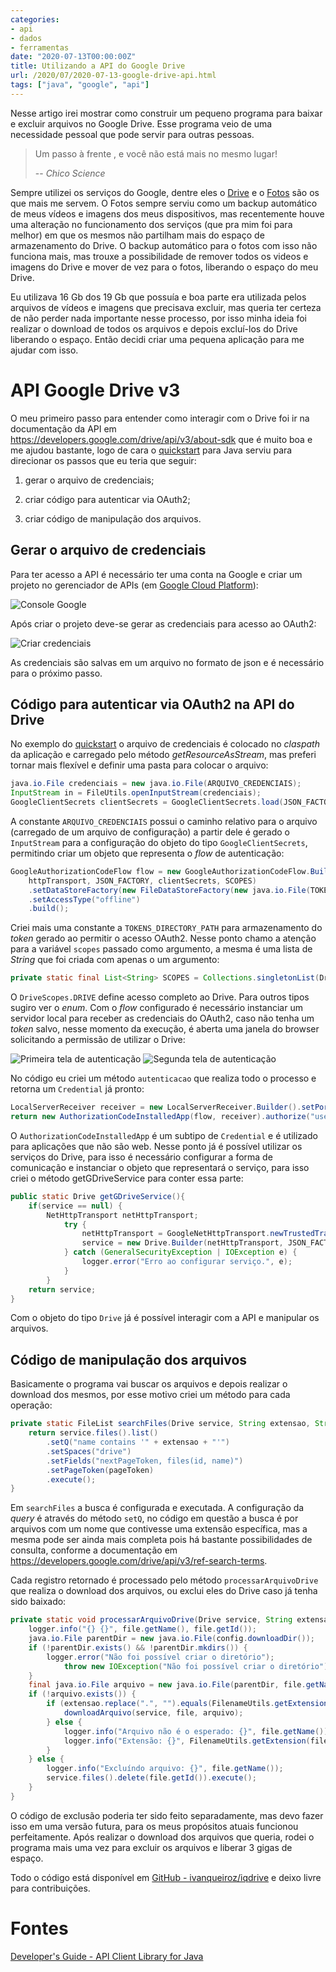 ```yaml
---
categories:
- api
- dados
- ferramentas
date: "2020-07-13T00:00:00Z"
title: Utilizando a API do Google Drive
url: /2020/07/2020-07-13-google-drive-api.html
tags: ["java", "google", "api"]
---
```


Nesse artigo irei mostrar como construir um pequeno programa para baixar e excluir arquivos no Google Drive. Esse programa veio de uma necessidade pessoal que pode servir para outras pessoas.

> Um passo à frente , e você não está mais no mesmo lugar!
> 
> -- *Chico Science*

Sempre utilizei os serviços do Google, dentre eles o [Drive](https://drive.google.com) e o [Fotos](https://photos.google.com) são os que mais me servem. O Fotos sempre serviu como um backup automático de meus vídeos e imagens dos meus dispositivos, mas recentemente houve uma alteração no funcionamento dos serviços (que pra mim foi para melhor) em que os mesmos não partilham mais do espaço de armazenamento do Drive. O backup automático para o fotos com isso não funciona mais, mas trouxe a possibilidade de remover todos os videos e imagens do Drive e mover de vez para o fotos, liberando o espaço do meu Drive.

Eu utilizava 16 Gb dos 19 Gb que possuía e boa parte era utilizada pelos arquivos de vídeos e imagens que precisava excluir, mas queria ter certeza de não perder nada importante nesse processo, por isso minha ideia foi realizar o download de todos os arquivos e depois excluí-los do Drive liberando o espaço. Então decidi criar uma pequena aplicação para me ajudar com isso.

# API Google Drive v3

O meu primeiro passo para entender como interagir com o Drive foi ir na documentação da API em https://developers.google.com/drive/api/v3/about-sdk que  é muito boa e me ajudou bastante, logo de cara o [quickstart](https://developers.google.com/drive/api/v3/quickstart/java) para Java serviu para direcionar os passos que eu teria que seguir:

1. gerar o arquivo de credenciais;

2. criar código para autenticar via OAuth2;

3. criar código de manipulação dos arquivos.

## Gerar o arquivo de credenciais

Para ter acesso a API é necessário ter uma conta na Google e criar um projeto no gerenciador de APIs (em [Google Cloud Platform](https://code.google.com/apis/console/?api=drive)):

<img src="https://raw.githubusercontent.com/ivanqueiroz/ivanqueiroz.github.io/master/images/2020/07/13/01-console-google.png" title="Console Google" alt="Console Google" data-align="center">

Após criar o projeto deve-se gerar as credenciais para acesso ao OAuth2:

![Criar credenciais](https://raw.githubusercontent.com/ivanqueiroz/ivanqueiroz.github.io/master/images/2020/07/13/02-console-google.png)

As credenciais são salvas em um arquivo no formato de json e é necessário para o próximo passo.

## Código para autenticar via OAuth2 na API do Drive

No exemplo do [quickstart](https://developers.google.com/drive/api/v3/quickstart/java) o arquivo de credenciais é colocado no *claspath* da aplicação e carregado pelo método *getResourceAsStream*, mas preferi tornar mais flexível e definir uma pasta para colocar o arquivo:

```java
java.io.File credenciais = new java.io.File(ARQUIVO_CREDENCIAIS);
InputStream in = FileUtils.openInputStream(credenciais);
GoogleClientSecrets clientSecrets = GoogleClientSecrets.load(JSON_FACTORY, new InputStreamReader(in));
```

A constante `ARQUIVO_CREDENCIAIS` possui o caminho relativo para o arquivo (carregado de um arquivo de configuração) a partir dele é gerado o `InputStream` para a configuração do objeto do tipo `GoogleClientSecrets`, permitindo criar um objeto que representa o *flow* de autenticação:

```java
GoogleAuthorizationCodeFlow flow = new GoogleAuthorizationCodeFlow.Builder(
    httpTransport, JSON_FACTORY, clientSecrets, SCOPES)
    .setDataStoreFactory(new FileDataStoreFactory(new java.io.File(TOKENS_DIRECTORY_PATH)))
    .setAccessType("offline")
    .build();
```

Criei mais uma constante a `TOKENS_DIRECTORY_PATH` para armazenamento do *token* gerado ao permitir o acesso OAuth2. Nesse ponto chamo a atenção para a variável `scopes` passado como argumento, a mesma é uma lista de *String* que foi criada com apenas o um argumento:

```java
private static final List<String> SCOPES = Collections.singletonList(DriveScopes.DRIVE);
```

O `DriveScopes.DRIVE` define acesso completo ao Drive. Para outros tipos sugiro ver o *enum*. Com o *flow* configurado é necessário instanciar um servidor local para receber as credenciais do OAuth2, caso não tenha um *token* salvo, nesse momento da execução, é aberta uma janela do browser solicitando a permissão de utilizar o Drive:

<img src="https://raw.githubusercontent.com/ivanqueiroz/ivanqueiroz.github.io/master/images/2020/07/13/03-autenticao.png" title="" alt="Primeira tela de autenticação" data-align="center">

<img src="https://raw.githubusercontent.com/ivanqueiroz/ivanqueiroz.github.io/master/images/2020/07/13/04-autenticacao.png" title="" alt="Segunda tela de autenticação" data-align="center">

No código eu criei um método `autenticacao` que realiza todo o processo e retorna um `Credential` já pronto:

```java
LocalServerReceiver receiver = new LocalServerReceiver.Builder().setPort(8888).build();
return new AuthorizationCodeInstalledApp(flow, receiver).authorize("user");
```

O `AuthorizationCodeInstalledApp` é um subtipo de `Credential` e é utilizado para aplicações que não são web. Nesse ponto já é possível utilizar os serviços do Drive, para isso é necessário configurar a forma de comunicação e instanciar o objeto que representará o serviço, para isso criei o método getGDriveService para conter essa parte:

```java
public static Drive getGDriveService(){
    if(service == null) {
        NetHttpTransport netHttpTransport;
            try {
                netHttpTransport = GoogleNetHttpTransport.newTrustedTransport();
                service = new Drive.Builder(netHttpTransport, JSON_FACTORY, autenticacao(netHttpTransport)).setApplicationName(NOME_APLICACAO).build();
            } catch (GeneralSecurityException | IOException e) {
                logger.error("Erro ao configurar serviço.", e);
            }
        }
    return service;
}
```

Com o objeto do tipo `Drive` já é possível interagir com a API e manipular os arquivos.

## Código de manipulação dos arquivos

Basicamente o programa vai buscar os arquivos e depois realizar o download dos mesmos, por esse motivo criei um método para cada operação:

```java
private static FileList searchFiles(Drive service, String extensao, String pageToken) throws IOException {
    return service.files().list()
        .setQ("name contains '" + extensao + "'")
        .setSpaces("drive")
        .setFields("nextPageToken, files(id, name)")
        .setPageToken(pageToken)
        .execute();
}
```

Em `searchFiles` a busca é configurada e executada. A configuração da *query* é através do método `setQ`, no código em questão a busca é por arquivos com um nome que contivesse uma extensão específica, mas a mesma pode ser ainda mais completa pois há bastante possibilidades de consulta, conforme a documentação em https://developers.google.com/drive/api/v3/ref-search-terms.

Cada registro retornado é processado pelo método `processarArquivoDrive` que realiza o download dos arquivos, ou exclui eles do Drive caso já tenha sido baixado:

```java
private static void processarArquivoDrive(Drive service, String extensao, File file) throws IOException {
    logger.info("{} {}", file.getName(), file.getId());
    java.io.File parentDir = new java.io.File(config.downloadDir());
    if (!parentDir.exists() && !parentDir.mkdirs()) {
        logger.error("Não foi possível criar o diretório");
            throw new IOException("Não foi possível criar o diretório");
    }
    final java.io.File arquivo = new java.io.File(parentDir, file.getName());
    if (!arquivo.exists()) {
        if (extensao.replace(".", "").equals(FilenameUtils.getExtension((file.getName())))) {
            downloadArquivo(service, file, arquivo);
        } else {
            logger.info("Arquivo não é o esperado: {}", file.getName());
            logger.info("Extensão: {}", FilenameUtils.getExtension(file.getName()));
        }
    } else {
        logger.info("Excluíndo arquivo: {}", file.getName());
        service.files().delete(file.getId()).execute();
    }
}
```

O código de exclusão poderia ter sido feito separadamente, mas devo fazer isso em uma versão futura, para os meus propósitos atuais funcionou perfeitamente. Após realizar o download dos arquivos que queria, rodei o programa mais uma vez para excluir os arquivos e liberar 3 gigas de espaço.

Todo o código está disponível em [GitHub - ivanqueiroz/iqdrive](https://github.com/ivanqueiroz/iqdrive) e deixo livre para contribuições.

# Fontes

[Developer's Guide - API Client Library for Java](https://developers.google.com/api-client-library/java/google-api-java-client/dev-guide)
